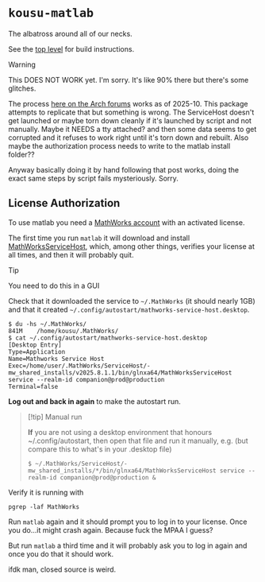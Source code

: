 # `kousu-matlab`

The albatross around all of our necks.

See the [top level](../README.md) for build instructions.

> [!warning]
>
> This DOES NOT WORK yet.  I'm sorry. It's like 90% there but there's some glitches.
>
> The process [here on the Arch forums](https://bbs.archlinux.org/viewtopic.php?pid=2268137#p2268137) works as of 2025-10.
> This package attempts to replicate that but something is wrong.
> The ServiceHost doesn't get launched or maybe torn down cleanly
> if it's launched by script and not manually. Maybe it NEEDS a tty attached?
> and then some data seems to get corrupted and it refuses to work right
> until it's torn down and rebuilt.
> Also maybe the authorization process needs to write to the matlab install folder??
>
> Anyway basically doing it by hand following that post works,
> doing the exact same steps by script fails mysteriously. Sorry.

## License Authorization

To use matlab you need a [MathWorks account](https://www.mathworks.com/) with an activated license.

The first time you run `matlab` it will download and install [MathWorksServiceHost](https://github.com/mathworks-ref-arch/administer-mathworks-service-host/blob/498c5991046ed629eb24575b45ec968712ea3d39/README.md), which, among other things, verifies your license at all times, and then it will probably quit.

> [!tip]
> You need to do this in a GUI

Check that it downloaded the service to `~/.MathWorks` (it should nearly 1GB) and that it created `~/.config/autostart/mathworks-service-host.desktop`.

```
$ du -hs ~/.MathWorks/
841M	/home/kousu/.MathWorks/
$ cat ~/.config/autostart/mathworks-service-host.desktop 
[Desktop Entry]
Type=Application
Name=Mathworks Service Host
Exec=/home/user/.MathWorks/ServiceHost/-mw_shared_installs/v2025.8.1.1/bin/glnxa64/MathWorksServiceHost service --realm-id companion@prod@production
Terminal=false
```

**Log out and back in again** to make the autostart run.

> [!tip] Manual run
>
> **If** you are not using a desktop environment that honours ~/.config/autostart, then open that file and run it manually, e.g. (but compare this to what's in your .desktop file)
> 
> ```
> $ ~/.MathWorks/ServiceHost/-mw_shared_installs/*/bin/glnxa64/MathWorksServiceHost service --realm-id companion@prod@production &
> ```

Verify it is running with

```
pgrep -laf MathWorks
```

Run `matlab` again and it should prompt you to log in to your license.
Once you do...it might crash again. Because fuck the MPAA I guess?

But run `matlab` a third time and it will probably ask you to log in again and once you do that it should work.

ifdk man, closed source is weird.
